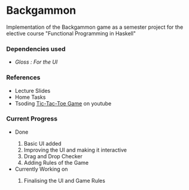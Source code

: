 # Backgammon

Implementation of the Backgammon game as a semester project for the elective course "Functional Programming in Haskell"

### Dependencies used
<ul>
<li> <i> Gloss : For the UI </i>
</ul>

### References
<ul>
<li>Lecture Slides</li>
<li>Home Tasks</li>
<li>Tsoding <a href="https://www.youtube.com/watch?v=VxLvaHpAK-U">Tic-Tac-Toe Game</a> on youtube </li>
</ul>

### Current Progress
<ul>
<li>Done</li>
<ol>
    <li>Basic UI added</li>
    <li>Improving the UI and making it interactive</li>
    <li>Drag and Drop Checker</li>
    <li>Adding Rules of the Game</li>
</ol>

<li>Currently Working on</li>
<ol>
    <li>Finalising the UI and Game Rules</li>
</ol>
</ul>
